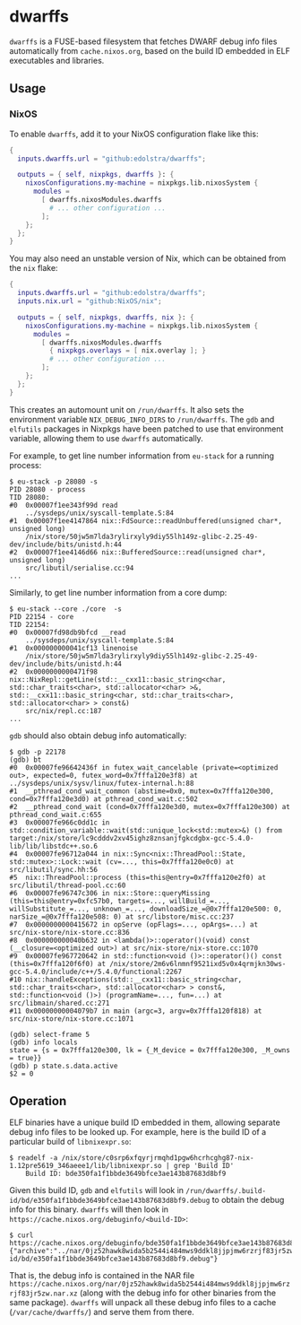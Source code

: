 # dwarffs

`dwarffs` is a FUSE-based filesystem that fetches DWARF debug info
files automatically from `cache.nixos.org`, based on the build ID
embedded in ELF executables and libraries.

## Usage

### NixOS

To enable `dwarffs`, add it to your NixOS configuration flake like
this:

```nix
{
  inputs.dwarffs.url = "github:edolstra/dwarffs";

  outputs = { self, nixpkgs, dwarffs }: {
    nixosConfigurations.my-machine = nixpkgs.lib.nixosSystem {
      modules =
        [ dwarffs.nixosModules.dwarffs
          # ... other configuration ...
        ];
    };
  };
}
```

You may also need an unstable version of Nix, which can be obtained
from the `nix` flake:

```nix
{
  inputs.dwarffs.url = "github:edolstra/dwarffs";
  inputs.nix.url = "github:NixOS/nix";

  outputs = { self, nixpkgs, dwarffs, nix }: {
    nixosConfigurations.my-machine = nixpkgs.lib.nixosSystem {
      modules =
        [ dwarffs.nixosModules.dwarffs
          { nixpkgs.overlays = [ nix.overlay ]; }
          # ... other configuration ...
        ];
    };
  };
}
```

This creates an automount unit on `/run/dwarffs`. It also sets the
environment variable `NIX_DEBUG_INFO_DIRS` to `/run/dwarffs`. The
`gdb` and `elfutils` packages in Nixpkgs have been patched to use that
environment variable, allowing them to use `dwarffs` automatically.

For example, to get line number information from `eu-stack` for a
running process:

```
$ eu-stack -p 28080 -s
PID 28080 - process
TID 28080:
#0  0x00007f1ee343f99d read
    ../sysdeps/unix/syscall-template.S:84
#1  0x00007f1ee4147864 nix::FdSource::readUnbuffered(unsigned char*, unsigned long)
    /nix/store/50jw5m7lda3rylirxyly9diy55lh149z-glibc-2.25-49-dev/include/bits/unistd.h:44
#2  0x00007f1ee4146d66 nix::BufferedSource::read(unsigned char*, unsigned long)
    src/libutil/serialise.cc:94
...
```

Similarly, to get line number information from a core dump:

```
$ eu-stack --core ./core  -s
PID 22154 - core
TID 22154:
#0  0x00007fd98db9bfcd __read
    ../sysdeps/unix/syscall-template.S:84
#1  0x000000000041cf13 linenoise
    /nix/store/50jw5m7lda3rylirxyly9diy55lh149z-glibc-2.25-49-dev/include/bits/unistd.h:44
#2  0x0000000000471f98 nix::NixRepl::getLine(std::__cxx11::basic_string<char, std::char_traits<char>, std::allocator<char> >&, std::__cxx11::basic_string<char, std::char_traits<char>, std::allocator<char> > const&)
    src/nix/repl.cc:187
...
```

`gdb` should also obtain debug info automatically:

```
$ gdb -p 22178
(gdb) bt
#0  0x00007fe96642436f in futex_wait_cancelable (private=<optimized out>, expected=0, futex_word=0x7fffa120e3f8) at ../sysdeps/unix/sysv/linux/futex-internal.h:88
#1  __pthread_cond_wait_common (abstime=0x0, mutex=0x7fffa120e300, cond=0x7fffa120e3d0) at pthread_cond_wait.c:502
#2  __pthread_cond_wait (cond=0x7fffa120e3d0, mutex=0x7fffa120e300) at pthread_cond_wait.c:655
#3  0x00007fe966c0dd1c in std::condition_variable::wait(std::unique_lock<std::mutex>&) () from target:/nix/store/lc9cdddv2xv45ighz8znsanjfgkcdgbx-gcc-5.4.0-lib/lib/libstdc++.so.6
#4  0x00007fe96712a044 in nix::Sync<nix::ThreadPool::State, std::mutex>::Lock::wait (cv=..., this=0x7fffa120e0c0) at src/libutil/sync.hh:56
#5  nix::ThreadPool::process (this=this@entry=0x7fffa120e2f0) at src/libutil/thread-pool.cc:60
#6  0x00007fe96747c306 in nix::Store::queryMissing (this=this@entry=0xfc57b0, targets=..., willBuild_=..., willSubstitute_=..., unknown_=..., downloadSize_=@0x7fffa120e500: 0, narSize_=@0x7fffa120e508: 0) at src/libstore/misc.cc:237
#7  0x0000000000415672 in opServe (opFlags=..., opArgs=...) at src/nix-store/nix-store.cc:836
#8  0x000000000040b632 in <lambda()>::operator()(void) const (__closure=<optimized out>) at src/nix-store/nix-store.cc:1070
#9  0x00007fe967720642 in std::function<void ()>::operator()() const (this=0x7fffa120f6f0) at /nix/store/2m6v6lnmnf9521ixd5v0x4qrmjkn30ws-gcc-5.4.0/include/c++/5.4.0/functional:2267
#10 nix::handleExceptions(std::__cxx11::basic_string<char, std::char_traits<char>, std::allocator<char> > const&, std::function<void ()>) (programName=..., fun=...) at src/libmain/shared.cc:271
#11 0x00000000004079b7 in main (argc=3, argv=0x7fffa120f818) at src/nix-store/nix-store.cc:1071

(gdb) select-frame 5
(gdb) info locals
state = {s = 0x7fffa120e300, lk = {_M_device = 0x7fffa120e300, _M_owns = true}}
(gdb) p state.s.data.active
$2 = 0
```

## Operation

ELF binaries have a unique build ID embedded in them, allowing
separate debug info files to be looked up. For example, here is the
build ID of a particular build of `libnixexpr.so`:

```
$ readelf -a /nix/store/c0srp6xfqyrjrmqhd1pgw6hcrhcghg87-nix-1.12pre5619_346aeee1/lib/libnixexpr.so | grep 'Build ID'
    Build ID: bde350fa1f1bbde3649bfce3ae143b87683d8bf9
```

Given this build ID, `gdb` and `elfutils` will look in
`/run/dwarffs/.build-id/bd/e350fa1f1bbde3649bfce3ae143b87683d8bf9.debug`
to obtain the debug info for this binary. `dwarffs` will then look in
`https://cache.nixos.org/debuginfo/<build-ID>`:

```
$ curl https://cache.nixos.org/debuginfo/bde350fa1f1bbde3649bfce3ae143b87683d8bf9
{"archive":"../nar/0jz52hawk8wida5b2544i484mws9ddkl8jjpjmw6rzrjf83jr5zw.nar.xz","member":"lib/debug/.build-id/bd/e350fa1f1bbde3649bfce3ae143b87683d8bf9.debug"}
```

That is, the debug info is contained in the NAR file
`https://cache.nixos.org/nar/0jz52hawk8wida5b2544i484mws9ddkl8jjpjmw6rzrjf83jr5zw.nar.xz`
(along with the debug info for other binaries from the same
package). `dwarffs` will unpack all these debug info files to a cache
(`/var/cache/dwarffs/`) and serve them from there.
